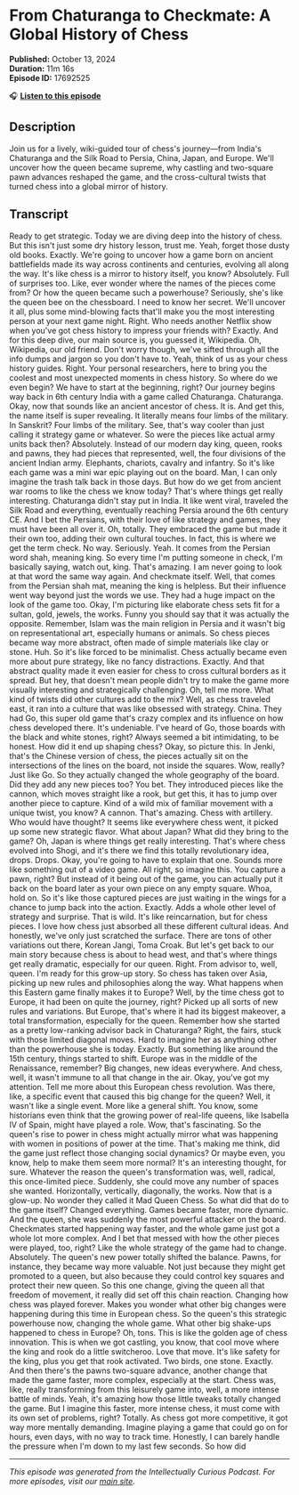 # From Chaturanga to Checkmate: A Global History of Chess

**Published:** October 13, 2024  
**Duration:** 11m 16s  
**Episode ID:** 17692525

🎧 **[Listen to this episode](https://intellectuallycurious.buzzsprout.com/2529712/episodes/17692525-from-chaturanga-to-checkmate-a-global-history-of-chess)**

## Description

Join us for a lively, wiki-guided tour of chess's journey—from India's Chaturanga and the Silk Road to Persia, China, Japan, and Europe. We'll uncover how the queen became supreme, why castling and two-square pawn advances reshaped the game, and the cross-cultural twists that turned chess into a global mirror of history.

## Transcript

Ready to get strategic. Today we are diving deep into the history of chess. But this isn't just some dry history lesson, trust me. Yeah, forget those dusty old books. Exactly. We're going to uncover how a game born on ancient battlefields made its way across continents and centuries, evolving all along the way. It's like chess is a mirror to history itself, you know? Absolutely. Full of surprises too. Like, ever wonder where the names of the pieces come from? Or how the queen became such a powerhouse? Seriously, she's like the queen bee on the chessboard. I need to know her secret. We'll uncover it all, plus some mind-blowing facts that'll make you the most interesting person at your next game night. Right. Who needs another Netflix show when you've got chess history to impress your friends with? Exactly. And for this deep dive, our main source is, you guessed it, Wikipedia. Oh, Wikipedia, our old friend. Don't worry though, we've sifted through all the info dumps and jargon so you don't have to. Yeah, think of us as your chess history guides. Right. Your personal researchers, here to bring you the coolest and most unexpected moments in chess history. So where do we even begin? We have to start at the beginning, right? Our journey begins way back in 6th century India with a game called Chaturanga. Chaturanga. Okay, now that sounds like an ancient ancestor of chess. It is. And get this, the name itself is super revealing. It literally means four limbs of the military. In Sanskrit? Four limbs of the military. See, that's way cooler than just calling it strategy game or whatever. So were the pieces like actual army units back then? Absolutely. Instead of our modern day king, queen, rooks and pawns, they had pieces that represented, well, the four divisions of the ancient Indian army. Elephants, chariots, cavalry and infantry. So it's like each game was a mini war epic playing out on the board. Man, I can only imagine the trash talk back in those days. But how do we get from ancient war rooms to like the chess we know today? That's where things get really interesting. Chaturanga didn't stay put in India. It like went viral, traveled the Silk Road and everything, eventually reaching Persia around the 6th century CE. And I bet the Persians, with their love of like strategy and games, they must have been all over it. Oh, totally. They embraced the game but made it their own too, adding their own cultural touches. In fact, this is where we get the term check. No way. Seriously. Yeah. It comes from the Persian word shah, meaning king. So every time I'm putting someone in check, I'm basically saying, watch out, king. That's amazing. I am never going to look at that word the same way again. And checkmate itself. Well, that comes from the Persian shah mat, meaning the king is helpless. But their influence went way beyond just the words we use. They had a huge impact on the look of the game too. Okay, I'm picturing like elaborate chess sets fit for a sultan, gold, jewels, the works. Funny you should say that it was actually the opposite. Remember, Islam was the main religion in Persia and it wasn't big on representational art, especially humans or animals. So chess pieces became way more abstract, often made of simple materials like clay or stone. Huh. So it's like forced to be minimalist. Chess actually became even more about pure strategy, like no fancy distractions. Exactly. And that abstract quality made it even easier for chess to cross cultural borders as it spread. But hey, that doesn't mean people didn't try to make the game more visually interesting and strategically challenging. Oh, tell me more. What kind of twists did other cultures add to the mix? Well, as chess traveled east, it ran into a culture that was like obsessed with strategy. China. They had Go, this super old game that's crazy complex and its influence on how chess developed there. It's undeniable. I've heard of Go, those boards with the black and white stones, right? Always seemed a bit intimidating, to be honest. How did it end up shaping chess? Okay, so picture this. In Jenki, that's the Chinese version of chess, the pieces actually sit on the intersections of the lines on the board, not inside the squares. Wow, really? Just like Go. So they actually changed the whole geography of the board. Did they add any new pieces too? You bet. They introduced pieces like the cannon, which moves straight like a rook, but get this, it has to jump over another piece to capture. Kind of a wild mix of familiar movement with a unique twist, you know? A cannon. That's amazing. Chess with artillery. Who would have thought? It seems like everywhere chess went, it picked up some new strategic flavor. What about Japan? What did they bring to the game? Oh, Japan is where things get really interesting. That's where chess evolved into Shogi, and it's there we find this totally revolutionary idea, drops. Drops. Okay, you're going to have to explain that one. Sounds more like something out of a video game. All right, so imagine this. You capture a pawn, right? But instead of it being out of the game, you can actually put it back on the board later as your own piece on any empty square. Whoa, hold on. So it's like those captured pieces are just waiting in the wings for a chance to jump back into the action. Exactly. Adds a whole other level of strategy and surprise. That is wild. It's like reincarnation, but for chess pieces. I love how chess just absorbed all these different cultural ideas. And honestly, we've only just scratched the surface. There are tons of other variations out there, Korean Jangi, Toma Croak. But let's get back to our main story because chess is about to head west, and that's where things get really dramatic, especially for our queen. Right. From advisor to, well, queen. I'm ready for this grow-up story. So chess has taken over Asia, picking up new rules and philosophies along the way. What happens when this Eastern game finally makes it to Europe? Well, by the time chess got to Europe, it had been on quite the journey, right? Picked up all sorts of new rules and variations. But Europe, that's where it had its biggest makeover, a total transformation, especially for the queen. Remember how she started as a pretty low-ranking advisor back in Chaturanga? Right, the fairs, stuck with those limited diagonal moves. Hard to imagine her as anything other than the powerhouse she is today. Exactly. But something like around the 15th century, things started to shift. Europe was in the middle of the Renaissance, remember? Big changes, new ideas everywhere. And chess, well, it wasn't immune to all that change in the air. Okay, you've got my attention. Tell me more about this European chess revolution. Was there, like, a specific event that caused this big change for the queen? Well, it wasn't like a single event. More like a general shift. You know, some historians even think that the growing power of real-life queens, like Isabella IV of Spain, might have played a role. Wow, that's fascinating. So the queen's rise to power in chess might actually mirror what was happening with women in positions of power at the time. That's making me think, did the game just reflect those changing social dynamics? Or maybe even, you know, help to make them seem more normal? It's an interesting thought, for sure. Whatever the reason the queen's transformation was, well, radical, this once-limited piece. Suddenly, she could move any number of spaces she wanted. Horizontally, vertically, diagonally, the works. Now that is a glow-up. No wonder they called it Mad Queen Chess. So what did that do to the game itself? Changed everything. Games became faster, more dynamic. And the queen, she was suddenly the most powerful attacker on the board. Checkmates started happening way faster, and the whole game just got a whole lot more complex. And I bet that messed with how the other pieces were played, too, right? Like the whole strategy of the game had to change. Absolutely. The queen's new power totally shifted the balance. Pawns, for instance, they became way more valuable. Not just because they might get promoted to a queen, but also because they could control key squares and protect their new queen. So this one change, giving the queen all that freedom of movement, it really did set off this chain reaction. Changing how chess was played forever. Makes you wonder what other big changes were happening during this time in European chess. So the queen's this strategic powerhouse now, changing the whole game. What other big shake-ups happened to chess in Europe? Oh, tons. This is like the golden age of chess innovation. This is when we got castling, you know, that cool move where the king and rook do a little switcheroo. Love that move. It's like safety for the king, plus you get that rook activated. Two birds, one stone. Exactly. And then there's the pawns two-square advance, another change that made the game faster, more complex, especially at the start. Chess was, like, really transforming from this leisurely game into, well, a more intense battle of minds. Yeah, it's amazing how those little tweaks totally changed the game. But I imagine this faster, more intense chess, it must come with its own set of problems, right? Totally. As chess got more competitive, it got way more mentally demanding. Imagine playing a game that could go on for hours, even days, with no way to track time. Honestly, I can barely handle the pressure when I'm down to my last few seconds. So how did

---
*This episode was generated from the Intellectually Curious Podcast. For more episodes, visit our [main site](https://intellectuallycurious.buzzsprout.com).*
